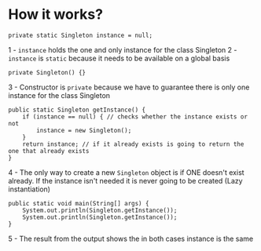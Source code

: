 # How it works?

    private static Singleton instance = null;

1 - `instance` holds the one and only instance for the class Singleton
2 - `instance` is `static` because it needs to be available on a global basis
  
    private Singleton() {}  

3 - Constructor is `private` because we have to guarantee there is only one instance for the class Singleton

    public static Singleton getInstance() {
        if (instance == null) { // checks whether the instance exists or not
            instance = new Singleton();
        }
        return instance; // if it already exists is going to return the one that already exists
    }
    
4 - The only way to create a new `Singleton` object is if ONE doesn't exist already. 
If the instance isn't needed it is never going to be created (Lazy instantiation)

    public static void main(String[] args) {
        System.out.println(Singleton.getInstance());
        System.out.println(Singleton.getInstance());
    }
    
5 - The result from the output shows the in both cases instance is the same